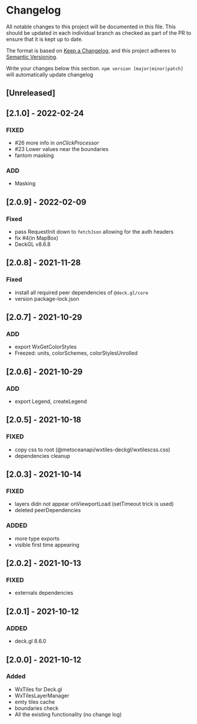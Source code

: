 # Changelog

All notable changes to this project will be documented in this file. This should be updated in each individual branch as checked as part of the PR to ensure that it is kept up to date.

The format is based on [Keep a Changelog](https://keepachangelog.com/en/1.0.0/),
and this project adheres to [Semantic Versioning](https://semver.org/spc/v2.0.0.html).

Write your changes below this section. `npm version [major|minor|patch]` will automatically update changelog

## [Unreleased]

## [2.1.0] - 2022-02-24

### FIXED

- #26 more info in _onClickProcessor_
- #23 Lower values near the boundaries
- fantom masking

### ADD

- Masking

## [2.0.9] - 2022-02-09

### Fixed

- pass RequestInit down to `fetchJson` allowing for the auth headers
- fix #4(in MapBox)
- DeckGL v8.6.8

## [2.0.8] - 2021-11-28

### Fixed

- install all required peer dependencies of `@deck.gl/core`
- version package-lock.json

## [2.0.7] - 2021-10-29

### ADD

- export WxGetColorStyles
- Freezed: units, colorSchemes, colorStylesUnrolled

## [2.0.6] - 2021-10-29

### ADD

- export Legend, createLegend

## [2.0.5] - 2021-10-18

### FIXED

- copy css to root (@metoceanapi/wxtiles-deckgl/wxtilescss.css)
- dependencies cleanup

## [2.0.3] - 2021-10-14

### FIXED

- layers didn not appear onViewportLoad (setTimeout trick is used)
- deleted peerDependencies

### ADDED

- more type exports
- visible first time appearing

## [2.0.2] - 2021-10-13

### FIXED

- externals dependencies

## [2.0.1] - 2021-10-12

### ADDED

- deck.gl 8.6.0

## [2.0.0] - 2021-10-12

### Added

- WxTiles for Deck.gl
- WxTilesLayerManager
- emty tiles cache
- boundaries check
- All the existing functionality (no change log)
